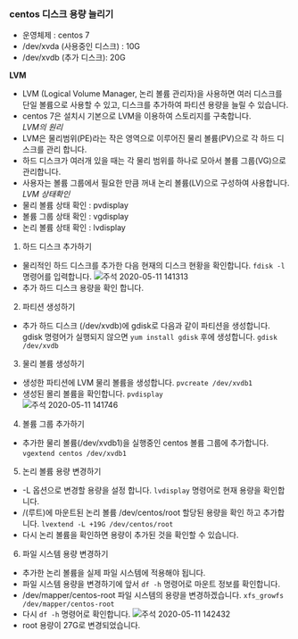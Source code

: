 ### centos 디스크 용량 늘리기

 - 운영체제 : centos 7
 - /dev/xvda (사용중인 디스크) : 10G
 - /dev/xvdb (추가 디스크): 20G
 
**LVM**
 - LVM (Logical Volume Manager, 논리 볼륨 관리자)을 사용하면 여러 디스크를 단일 볼륨으로 사용할 수 있고, 디스크를 추가하여 파티션 용량을 늘릴 수 있습니다.
 - centos 7은 설치시 기본으로 LVM을 이용하여 스토리지를 구축합니다. <br>
*LVM의 원리* <br>
 - LVM은 물리범위(PE)라는 작은 영역으로 이루어진 물리 볼륨(PV)으로 각 하드 디스크를 관리 합니다.
 - 하드 디스크가 여러개 있을 때는 각 물리 범위를 하나로 모아서 볼륨 그룹(VG)으로 관리합니다.
 - 사용자는 볼륨 그룹에서 필요한 만큼 꺼내 논리 볼륨(LV)으로 구성하여 사용합니다.
*LVM 상태확인* <br>
 - 물리 볼륨 상태 확인 : pvdisplay
 - 볼륨 그룹 상태 확인 : vgdisplay
 - 논리 볼륨 상태 확인 : lvdisplay
1. 하드 디스크 추가하기
 - 물리적인 하드 디스크를 추가한 다음 현재의 디스크 현황을 확인합니다.
`fdisk -l` 명령어를 입력합니다.
![주석 2020-05-11 141313](https://user-images.githubusercontent.com/63625609/81526073-948c8700-9391-11ea-8071-4be465b2ec86.png)
 - 추가 하드 디스크 용량을 확인 합니다.
2. 파티션 생성하기
 - 추가 하드 디스크 (/dev/xvdb)에 gdisk로 다음과 같이 파티션을 생성합니다.  gdisk 명령어가 실행되지 않으면 `yum install gdisk` 후에 생성합니다.
 `gdisk /dev/xvdb`
3. 물리 볼륨 생성하기
 - 생성한 파티션에 LVM 물리 볼륨을 생성합니다. `pvcreate /dev/xvdb1`
 - 생성된 몰리 볼륨을 확인합니다. `pvdisplay` <br>
 ![주석 2020-05-11 141746](https://user-images.githubusercontent.com/63625609/81526315-38763280-9392-11ea-989a-3f9ec7071d30.png)
4. 볼륨 그룹 추가하기
 - 추가한 물리 볼륨(/dev/xvdb1)을 실행중인 centos 볼륨 그룹에 추가합니다. `vgextend centos /dev/xvdb1`
5. 논리 볼륨 용량 변경하기
 - -L 옵션으로 변경할 용량을 설정 합니다. `lvdisplay` 명령어로 현재 용량을 확인합니다.
 - /(루트)에 마운트된 논리 볼륨 /dev/centos/root 할당된 용량을 확인 하고 추가합니다. `lvextend -L +19G /dev/centos/root`
 - 다시 논리 볼륨을 확인하면 용량이 추가된 것을 확인할 수 있습니다.
6. 파일 시스템 용량 변경하기
 - 추가한 논리 볼륨을 실제 파일 시스템에 적용해야 됩니다.
 - 파일 시스템 용량을 변경하기에 앞서 `df -h` 명령어로 마운트 정보를 확인합니다.
 - /dev/mapper/centos-root 파일 시스템의 용량을 변경하겠습니다. `xfs_growfs /dev/mapper/centos-root`
 - 다시 `df -h` 명령어로 확인합니다.
 ![주석 2020-05-11 142432](https://user-images.githubusercontent.com/63625609/81526655-2b0d7800-9393-11ea-8a79-d690662b90d7.png)
 - root 용량이 27G로 변경되었습니다.
